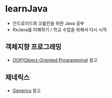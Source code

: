 # learnJava

- 안드로이드와 코틀린을 위한 Java 공부
- RxJava를 이해하기 / 학교 수업을 위해서 다시 시작

## 객체지향 프로그래밍

- [OOP(Object-Oriented Programming)](https://github.com/KRMKGOLD/learnJava/tree/master/OOP(Object-Oriented%20Programming)) 참고

## 제네릭스

- [Generics](https://github.com/KRMKGOLD/learnJava/tree/master/Generics) 참고